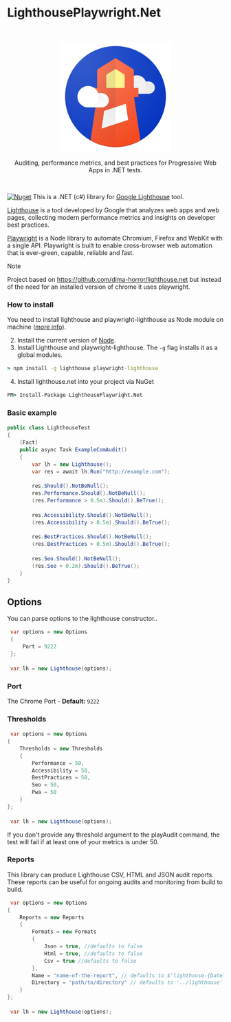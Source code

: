 # LighthousePlaywright.Net
<br>
  <p align="center">
      <img src="https://github.com/w8tcha/Lighthouse.Net/raw/refs/heads/master/lighthouse-logo.svg" alt="logo">
  <p align="center">
    Auditing, performance metrics, and best practices for Progressive Web Apps in .NET tests.
  </p>
<br>

[![Nuget](https://img.shields.io/nuget/v/LighthousePlaywright.Net.svg)](https://www.nuget.org/packages/LighthousePlaywright.Net)
This is a .NET (c#) library for [Google Lighthouse](https://github.com/GoogleChrome/lighthouse) tool.

[Lighthouse](https://developers.google.com/web/tools/lighthouse) is a tool developed by Google that analyzes web apps and web pages, collecting modern performance metrics and insights on developer best practices.

[Playwright](https://www.npmjs.com/package/playwright) is a Node library to automate Chromium, Firefox and WebKit with a single API. Playwright is built to enable cross-browser web automation that is ever-green, capable, reliable and fast.

> [!NOTE]  
> Project based on https://github.com/dima-horror/lighthouse.net but instead of the need for an installed version of chrome it uses playwright.

### How to install

You need to install lighthouse and playwright-lighthouse as Node module on machine ([more info](https://developers.google.com/web/tools/lighthouse/)).

2. Install the current version of [Node](https://nodejs.org/).
3. Install Lighthouse and playwright-lighthouse. The `-g` flag installs it as a global modules.

``` cmd
> npm install -g lighthouse playwright-lighthouse
```

4. Install lighthouse.net into your project via NuGet
``` cmd
PM> Install-Package LighthousePlaywright.Net
```

### Basic example

```csharp
public class LighthouseTest
{
    [Fact]
    public async Task ExampleComAudit()
    {
        var lh = new Lighthouse();
        var res = await lh.Run("http://example.com");
		
        res.Should().NotBeNull();
        res.Performance.Should().NotBeNull();
        (res.Performance > 0.5m).Should().BeTrue();

        res.Accessibility.Should().NotBeNull();
        (res.Accessibility > 0.5m).Should().BeTrue();

        res.BestPractices.Should().NotBeNull();
        (res.BestPractices > 0.5m).Should().BeTrue();

        res.Seo.Should().NotBeNull();
        (res.Seo > 0.2m).Should().BeTrue();
    }
}
```

## Options
You can parse options to the lighthouse constructor..

```csharp
 var options = new Options
 {
     Port = 9222
 };

 var lh = new Lighthouse(options);
```

### Port
The Chrome Port - **Default:** `9222`

### Thresholds
```csharp
 var options = new Options
{
    Thresholds = new Thresholds
    {
        Performance = 50, 
        Accessibility = 50, 
        BestPractices = 50, 
        Seo = 50, 
        Pwa = 50
    }
};

 var lh = new Lighthouse(options);
```

If you don't provide any threshold argument to the playAudit command, the test will fail if at least one of your metrics is under 50.

### Reports
This library can produce Lighthouse CSV, HTML and JSON audit reports. These reports can be useful for ongoing audits and monitoring from build to build.

```csharp
 var options = new Options
{
    Reports = new Reports
    {
        Formats = new Formats
        {
            Json = true, //defaults to false
            Html = true, //defaults to false
            Csv = true //defaults to false
        },
        Name = "name-of-the-report", // defaults to $"lighthouse-{DateTimeOffset.UtcNow.ToUnixTimeMilliseconds()}"
        Directory = "path/to/directory" // defaults to '../lighthouse'
    }
};

 var lh = new Lighthouse(options);
```